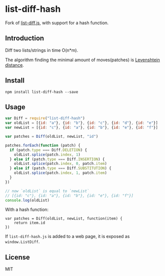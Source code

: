 list-diff-hash
==============

Fork of [list-diff.js](https://github.com/toplan/list-diff),
with support for a hash function.

## Introduction

Diff two lists/strings in time O(n*m).

The algorithm finding the minimal amount of moves(patches) is [Levenshtein distance](https://en.wikipedia.org/wiki/Levenshtein_distance).

## Install

```
npm install list-diff-hash --save
```

## Usage

```javascript
var Diff = require("list-diff-hash")
var oldList = [{id: "a"}, {id: "b"}, {id: "c"}, {id: "d"}, {id: "e"}]
var newList = [{id: "c"}, {id: "a"}, {id: "b"}, {id: "e"}, {id: "f"}]

var patches = Diff(oldList, newList, "id")

patches.forEach(function (patch) {
  if (patch.type === Diff.DELETION) {
    oldList.splice(patch.index, 1)
  } else if (patch.type === Diff.INSERTION) {
    oldList.splice(patch.index, 0, patch.item)
  } else if (patch.type === Diff.SUBSTITUTION) {
    oldList.splice(patch.index, 1, patch.item)
  }
})

// now `oldList` is equal to `newList`
// [{id: "c"}, {id: "a"}, {id: "b"}, {id: "e"}, {id: "f"}]
console.log(oldList)
```

With a hash function:

```
var patches = Diff(oldList, newList, function(item) {
	return item.id
})
```

If `list-diff-hash.js` is added to a web page, it is exposed as `window.ListDiff`.

## License 
MIT
